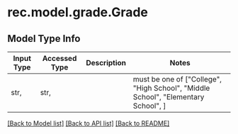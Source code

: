 # rec.model.grade.Grade

## Model Type Info
Input Type | Accessed Type | Description | Notes
------------ | ------------- | ------------- | -------------
str,  | str,  |  | must be one of ["College", "High School", "Middle School", "Elementary School", ] 

[[Back to Model list]](../../README.md#documentation-for-models) [[Back to API list]](../../README.md#documentation-for-api-endpoints) [[Back to README]](../../README.md)

